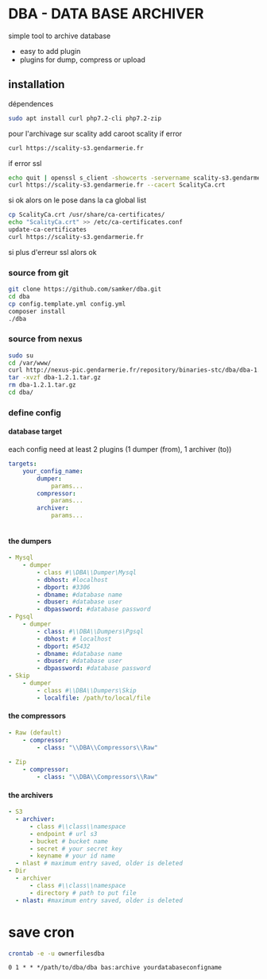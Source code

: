 # DBA - DATA BASE ARCHIVER

simple tool to archive database

- easy to add plugin
- plugins for dump, compress or upload

## installation

dépendences
```bash
sudo apt install curl php7.2-cli php7.2-zip
```

pour l'archivage sur scality
add caroot scality if error
```bash
curl https://scality-s3.gendarmerie.fr
```
if error ssl
```bash
echo quit | openssl s_client -showcerts -servername scality-s3.gendarmerie.fr -connect scality-s3.gendarmerie.fr:443 > ScalityCa.crt
curl https://scality-s3.gendarmerie.fr --cacert ScalityCa.crt
```
si ok alors on le pose dans la ca global list
```bash
cp ScalityCa.crt /usr/share/ca-certificates/
echo "ScalityCa.crt" >> /etc/ca-certificates.conf
update-ca-certificates
curl https://scality-s3.gendarmerie.fr
```
si plus d'erreur ssl alors ok


### source from git
```bash
git clone https://github.com/samker/dba.git
cd dba
cp config.template.yml config.yml
composer install
./dba
```

### source from nexus
```bash
sudo su
cd /var/www/
curl http://nexus-pic.gendarmerie.fr/repository/binaries-stc/dba/dba-1.2.1.tar.gz -o dba-1.2.1.tar.gz
tar -xvzf dba-1.2.1.tar.gz
rm dba-1.2.1.tar.gz
cd dba/
```


### define config

#### database target

each config need at least 2 plugins (1 dumper (from), 1 archiver (to))

```yml
targets:
    your_config_name:
        dumper:
            params...
        compressor:
            params...
        archiver:
            params...
        
```

#### the dumpers
```yml
- Mysql
    - dumper
        - class #\\DBA\\Dumper\Mysql
        - dbhost: #localhost
        - dbport: #3306
        - dbname: #database name
        - dbuser: #database user
        - dbpassword: #database password
- Pgsql
    - dumper
        - class: #\\DBA\\Dumpers\Pgsql    
        - dbhost: # localhost
        - dbport: #5432
        - dbname: #database name
        - dbuser: #database user
        - dbpassword: #database password
- Skip
    - dumper
        - class #\\DBA\\Dumpers\Skip
        - localfile: /path/to/local/file 
```
#### the compressors
```yml
- Raw (default)
    - compressor:
        - class: "\\DBA\\Compressors\\Raw"
               
- Zip
    - compressor:
        - class: "\\DBA\\Compressors\\Raw"
```

#### the archivers
  ```yml
- S3
    - archiver:
        - class #\\class\\namespace    
        - endpoint # url s3
        - bucket # bucket name
        - secret # your secret key
        - keyname # your id name
	- nlast # maximum entry saved, older is deleted
- Dir
    - archiver
        - class #\\class\\namespace    
        - directory # path to put file
	- nlast: #maximum entry saved, older is deleted
```        
      
        
# save cron
```bash
crontab -e -u ownerfilesdba
```

```crontab 
0 1 * * */path/to/dba/dba bas:archive yourdatabaseconfigname
```

        
        
